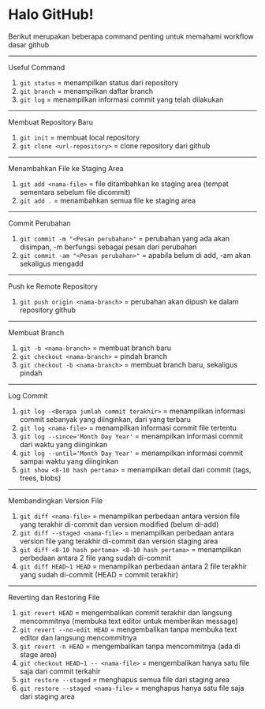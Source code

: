 # Halo GitHub!

Berikut merupakan beberapa command penting untuk memahami workflow dasar github

---

Useful Command
1. ``` git status ``` = menampilkan status dari repository
2. ``` git branch ``` = menampilkan daftar branch
3. ``` git log ``` = menampilkan informasi commit yang telah dilakukan

---

Membuat Repository Baru
1. ``` git init ``` = membuat local repository
2. ``` git clone <url-repository> ``` = clone repository dari github

---

Menambahkan File ke Staging Area
1. ``` git add <nama-file> ``` = file ditambahkan ke staging area (tempat sementara sebelum file dicommit)
2. ``` git add . ``` = menambahkan semua file ke staging area

---

Commit Perubahan
1. ``` git commit -m "<Pesan perubahan>" ``` = perubahan yang ada akan disimpan, -m berfungsi sebagai pesan dari perubahan
2. ``` git commit -am "<Pesan perubahan>" ``` = apabila belum di add, -am akan sekaligus mengadd

---

Push ke Remote Repository
1. ``` git push origin <nama-branch> ``` = perubahan akan dipush ke dalam repository github

---

Membuat Branch
1. ``` git -b <nama-branch> ``` = membuat branch baru
2. ``` git checkout <nama-branch> ``` = pindah branch
3. ``` git checkout -b <nama-branch> ``` = membuat branch baru, sekaligus pindah

---

Log Commit
1. ``` git log -<Berapa jumlah commit terakhir> ``` = menampilkan informasi commit sebanyak yang diinginkan, dari yang terbaru
2. ``` git log <nama-file> ``` = menampilkan informasi commit file tertentu
3. ``` git log --since='Month Day Year' ``` = menampilkan informasi commit dari waktu yang diinginkan
4. ``` git log --until='Month Day Year' ``` = menampilkan informasi commit sampai waktu yang diinginkan
5. ``` git show <8-10 hash pertama> ``` = menampilkan detail dari commit (tags, trees, blobs)

---

Membandingkan Version File
1. ``` git diff <nama-file> ``` = menampilkan perbedaan antara version file yang terakhir di-commit dan version modified (belum di-add)
2. ``` git diff --staged <nama-file> ``` = menampilkan perbedaan antara version file yang terakhir di-commit dan version staging area
3. ``` git diff <8-10 hash pertama> <8-10 hash pertama> ``` = menampilkan perbedaan antara 2 file yang sudah di-commit
4. ``` git diff HEAD~1 HEAD ``` = menampilkan perbedaan antara 2 file terakhir yang sudah di-commit (HEAD = commit terakhir)

---

Reverting dan Restoring File
1. ``` git revert HEAD ``` = mengembalikan commit terakhir dan langsung mencommitnya (membuka text editor untuk memberikan message)
2. ``` git revert --no-edit HEAD ``` = mengembalikan tanpa membuka text editor dan langsung mencommitnya
3. ``` git revert -n HEAD ``` = mengembalikan tanpa mencommitnya (ada di stage area)
4. ``` git checkout HEAD~1 -- <nama-file> ``` = mengembalikan hanya satu file saja dari commit terkahir
5. ``` git restore --staged ``` = menghapus semua file dari staging area
6. ``` git restore --staged <nama-file> ``` = menghapus hanya satu file saja dari staging area